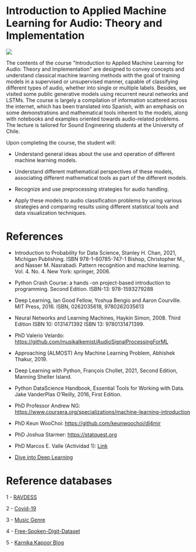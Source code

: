 # Introduction to Applied Machine Learning for Audio: Theory and Implementation

![](img/dall_e_image.png)

The contents of the course "Introduction to Applied Machine Learning for Audio: Theory and Implementation" are designed to convey concepts and understand classical machine learning methods with the goal of training models in a supervised or unsupervised manner, capable of classifying different types of audio, whether into single or multiple labels. Besides, we visited some public generative models using recurrent neural networks and LSTMs. The course is largely a compilation of information scattered across the internet, which has been translated into Spanish, with an emphasis on some demonstrations and mathematical tools inherent to the models, along with notebooks and examples oriented towards audio-related problems.
The lecture is tailored for Sound Engineering students at the University of Chile. 

Upon completing the course, the student will:

- Understand general ideas about the use and operation of different machine learning models.

- Understand different mathematical perspectives of these models, associating different mathematical tools as part of the different models.

- Recognize and use preprocessing strategies for audio handling.

- Apply these models to audio classification problems by using various strategies and comparing results using different statistical tools and data visualization techniques.


# References

- Introduction to Probability for Data Science, Stanley H. Chan, 2021, Michigan Publishing. ISBN 978-1-60785-747-1
Bishop, Christopher M., and Nasser M. Nasrabadi. Pattern recognition and machine learning. Vol. 4. No. 4. New York: springer, 2006.

- Python Crash Course: a hands -on project-based introduction to programming. 
Second Edition. ISBN-13: 978-1593279288

- Deep Learning, Ian Good Fellow, Yoshua Bengio and Aaron Courville.  MIT Press, 2016. ISBN, 0262035618, 9780262035613

- Neural Networks and Learning Machines, Haykin Simon, 2008. Third Edition
ISBN 10: 0131471392 ISBN 13: 9780131471399.

- PhD Valerio Velardo: https://github.com/musikalkemist/AudioSignalProcessingForML

- Approaching (ALMOST) Any Machine Learning Problem, Abhishek Thakur, 2019.

- Deep Learning with Python, François Chollet, 2021, Second Edition, Manning Shelter Island.

- Python DataScience Handbook, Essential Tools for Working with Data. Jake VanderPlas O’Reilly, 2016, First Edition.

- PhD Professor Andrew NG: https://www.coursera.org/specializations/machine-learning-introduction

- PhD Keun WooChoi: https://github.com/keunwoochoi/dl4mir

- PhD Joshua Starmer: https://statquest.org

- PhD Marcos E. Valle (Actividad 1): [Link](https://www.ime.unicamp.br/~valle/)

- [Dive into Deep Learning](https://d2l.ai/index.html)

# Reference databases

1 - [RAVDESS](https://www.kaggle.com/datasets/uwrfkaggler/ravdess-emotional-speech-audio)

2 - [Covid-19](https://www.kaggle.com/datasets/andrewmvd/covid19-cough-audio-classification)

3 - [Music Genre](https://www.kaggle.com/datasets/andradaolteanu/gtzan-dataset-music-genre-classification)

4 - [Free-Spoken-Digit-Dataset](https://www.kaggle.com/datasets/joserzapata/free-spoken-digit-dataset-fsdd?rvi=1)

5 - [Karnika Kapoor Blog](https://karnikakapoor.blogspot.com/)